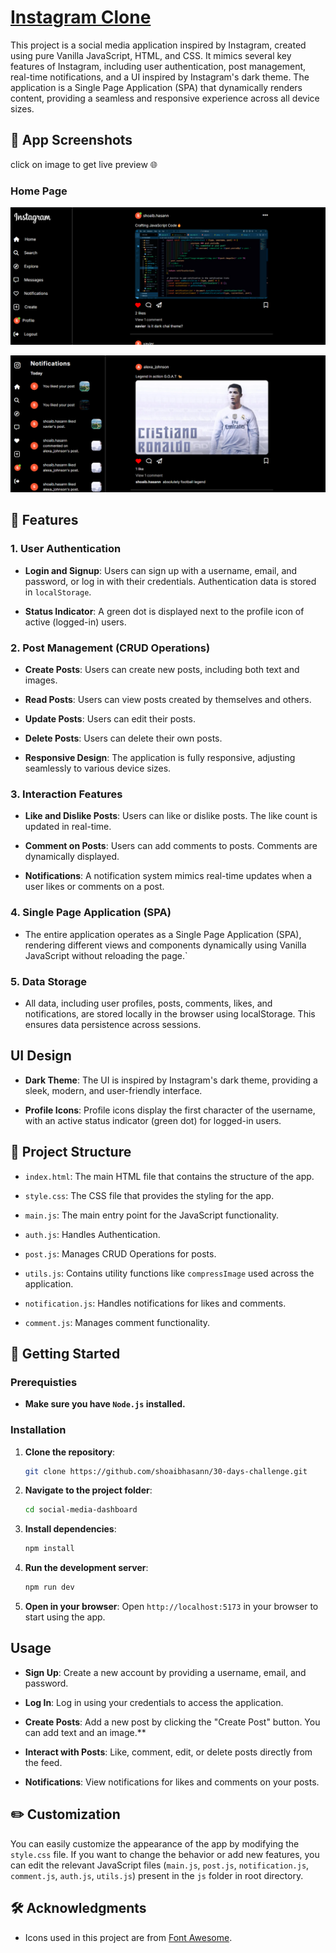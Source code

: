 # [Instagram Clone](https://30-days-challenge-xi.vercel.app/)

This project is a social media application inspired by Instagram, created using pure Vanilla JavaScript, HTML, and CSS. It mimics several key features of Instagram, including user authentication, post management, real-time notifications, and a UI inspired by Instagram's dark theme. The application is a Single Page Application (SPA) that dynamically renders content, providing a seamless and responsive experience across all device sizes.

## 📸 App Screenshots

click on image to get live preview 🌐

### Home Page
[![Social-Feed](./public/ss1.png)](https://30-days-challenge-xi.vercel.app/)


[![Notification](./public/ss2.png)](https://30-days-challenge-xi.vercel.app/)


## 🌟 Features

### 1. User Authentication
- **Login and Signup**: Users can sign up with a username, email, and password, or log in with their credentials. Authentication data is stored in `localStorage`.

- **Status Indicator**: A green dot is displayed next to the profile icon of active (logged-in) users.

### 2. Post Management (CRUD Operations)
- **Create Posts**: Users can create new posts, including both text and images.

- **Read Posts**: Users can view posts created by themselves and others.

- **Update Posts**: Users can edit their posts.

- **Delete Posts**: Users can delete their own posts.

- **Responsive Design**: The application is fully responsive, adjusting seamlessly to various device sizes.

### 3. Interaction Features

- **Like and Dislike Posts**: Users can like or dislike posts. The like count is updated in real-time.

- **Comment on Posts**: Users can add comments to posts. Comments are dynamically displayed.

- **Notifications**: A notification system mimics real-time updates when a user likes or comments on a post.

### 4. Single Page Application (SPA)

- The entire application operates as a Single Page Application (SPA), rendering different views and components dynamically using Vanilla JavaScript without reloading the page.`

### 5. Data Storage

- All data, including user profiles, posts, comments, likes, and notifications, are stored locally in the browser using localStorage. This ensures data persistence across sessions.

## UI Design

- **Dark Theme**: The UI is inspired by Instagram's dark theme, providing a sleek, modern, and user-friendly interface.

- **Profile Icons**: Profile icons display the first character of the username, with an active status indicator (green dot) for logged-in users.

## 📂 Project Structure

- `index.html`: The main HTML file that contains the structure of the app.

- `style.css`: The CSS file that provides the styling for the app.

- `main.js`: The main entry point for the JavaScript functionality.

- `auth.js`: Handles Authentication.

- `post.js`: Manages CRUD Operations for posts.

- `utils.js`: Contains utility functions like `compressImage` used across the application.

- `notification.js`: Handles notifications for likes and comments.

- `comment.js`: Manages comment functionality.

## 🚀 Getting Started

### Prerequisties

- **Make sure you have `Node.js` installed.**

### Installation

1. **Clone the repository**:
    ```bash
    git clone https://github.com/shoaibhasann/30-days-challenge.git
    ```

2. **Navigate to the project folder**:
    ```bash
    cd social-media-dashboard
    ```

3. **Install dependencies**:
    ```bash
    npm install
    ```

4. **Run the development server**:
    ```bash
    npm run dev
    ```

5. **Open in your browser**:
    Open `http://localhost:5173` in your browser to start using the app.


## Usage

- **Sign Up**: Create a new account by providing a username, email, and password.

- **Log In**: Log in using your credentials to access the application.

- **Create Posts**: Add a new post by clicking the "Create Post" button. You can add text and an image.**

- **Interact with Posts**: Like, comment, edit, or delete posts directly from the feed.

- **Notifications**: View notifications for likes and comments on your posts.

## ✏️ Customization

You can easily customize the appearance of the app by modifying the `style.css` file. If you want to change the behavior or add new features, you can edit the relevant JavaScript files (`main.js`, `post.js`, `notification.js`, `comment.js`, `auth.js`, `utils.js`) present in the `js` folder in root directory.


## 🛠 Acknowledgments

- Icons used in this project are from [Font Awesome](https://fontawesome.com/).
